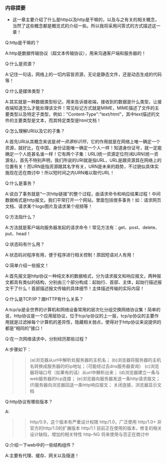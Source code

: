### 内容提要

* 这一章主要介绍了什么是http以及http是干嘛的，以及与之有关的相关概念，当然了这些概念都是概览式的介绍一些。所以我将采用问答式的方式描述这一章！


Q:http是干嘛的？

A:http是数据传输协议（超文本传输协议），用来沟通客户端和服务器的！


Q:什么是资源？

A:记住一句话，网络上的一切内容皆资源，无论是静态文件，还是动态生成的代码等！

Q:什么是媒体类型？

A:其实就是一种数据类型标记，用来告诉接收端，接收到的数据是什么类型，让接收端知道怎么才能处理该文件！常见标记方式就是MIME，MIME描述了文件的主要类型以及特定子类型，例如："Content-Type":"text/html"，其中text描述的文件的主要类型是文本，而其特定类型是html文档！


Q:怎么理解URI以及它的子集？

A:首先URI从其概念来说是*统一资源标识符*，它的作用就是在网络上唯一确定一个资源，就好比，在中国，身份证能唯一确定一个人一样！知道身份证号，就一定能确定一个人姓甚名谁一样！它有两个子集：URL(统一资源定位符)和URN(统一资源名)，首先不特别声明，我们所说的URI就是指URL，URL是跟资源其在网络上的位置有关！而URN是指资源跟其名字有关，URN是未来的趋势，不过貌似具体实施现在还在商讨中！所以短时间之内URN难以取代URL！


Q:什么是事务？

A:说白了事务就是“一次http链接”的整个过程，由请求命令和响应结果过程！中间数据格式是http报文。我们平常打开一个网站，里面包括很多事务！如：请求网页文档、请求某个logo图片及请求某个视频等！

Q:方法指什么？

A:方法就是客户端向服务器发起的请求命令！常见方法有：get、post、delete、put、head！


Q:状态码有什么用？

A:状态码对程序有用，便于程序进行相关控制！原因短语对人有用！


Q:简单介绍一些报文！

A:首先报文是http协议一种纯文本的数据格式，分为请求报文和响应报文，两种报文都具有类似的结构，分别由三个部分构成：起始行、首部、主体，起始行描述报文干了什么！首部描述报文传输的具体细节！主体描述传输的实际内容！

Q:什么是TCP/IP？跟HTTP有什么关系？

A:tcp/ip是全世界的计算机和网络设备常用的层次化分组交换网络协议集！简单的说，http协议是一个应用层协议，位于tcp/ip协议的上一层，tcp/ip协议的主要作用就是过滤掉每个计算机的差异性，隐藏相关弱点，使得对于http协议来说提供的都是“相同的”接口！

Q:在一次网络请求中，分别经历那些过程？

A:步骤如下：
>> (a)浏览器从url中解析处服务器的主机名；
>> (b)浏览器将服务器的主机名转换成服务器的的ip地址；（可能经过去dns服务器查询）
>> (c)浏览器将端口号（如果有的话）从url中解析出来；
>> (d)浏览器建立一条与web服务器的tcp连接；
>> (e)浏览器向服务器发送一条http请求报文；
>> (f)服务器向浏览器回送一条http响应报文；
>> 关闭连接，浏览器显示文档


Q:http协议有哪些版本？

A:
>> http/0.9，这个版本有严重设计权限
>> http/1.0，广泛使用
>> http/1.0+ 非官方的http/1.0的扩展版本
>> http/1.1 目前正在使用的版本，修复的相关设计缺陷，增加的相关特性
>> http-NG 将来使用与否正在商讨中



Q:介绍一下web中的一些结构组件？

A:主要有代理、缓存、网关以及隧道！




